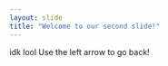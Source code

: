 ```yaml
---
layout: slide
title: "Welcome to our second slide!"
---
```

idk lool
Use the left arrow to go back!
